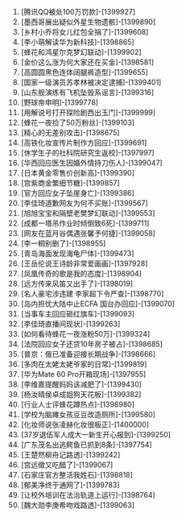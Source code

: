 
1. [腾讯QQ被处100万罚款]-[1399927]
1. [墨西哥展出疑似外星生物遗骸]-[1399890]
1. [乡村小乔将女儿红包全捐了]-[1399608]
1. [李小萌解读华为新科技]-[1398865]
1. [蜂花和鸿星尔克梦幻联动]-[1399902]
1. [金价这么涨为何大家还在买金]-[1398581]
1. [高圆圆黑色连体阔腿裤造型]-[1399655]
1. [国家一级演员苏孝林被决定逮捕]-[1399401]
1. [山东舰演练有飞机坠毁系谣言]-[1399316]
1. [野球帝申明]-[1399778]
1. [用解说号打开探险剧西出玉门]-[1399999]
1. [蜂花一夜捡了50万粉丝]-[1399103]
1. [精心的无差别攻击]-[1398675]
1. [高铁化妆宣传片制作方回应]-[1399691]
1. [休学生子的社科院研究生返校]-[1397997]
1. [华西回应医生因婚外情持刀伤人]-[1399047]
1. [日本黄金零售价创新高]-[1399390]
1. [宫紫商金繁细节糖]-[1399857]
1. [官方回应女子坠崖身亡]-[1399386]
1. [李佳琦道歉网友为何不买账]-[1399567]
1. [旭旭宝宝和隔壁老樊梦幻联动]-[1399553]
1. [成都一塔吊作业时倾倒致6死]-[1399711]
1. [网友在蓝月谷偶遇张馨予何捷]-[1399058]
1. [李一桐别删了]-[1398955]
1. [青岛海面发现海龟尸体]-[1399473]
1. [王岳伦说王诗龄非常爱画画]-[1397928]
1. [凤凰传奇的歌是我的态度]-[1398904]
1. [远方传来风笛又出手了]-[1398019]
1. [名人豪宅涉违建 李家超下令严查]-[1398770]
1. [岛内担忧大陆中止ECFA 国台办回应]-[1399070]
1. [当事车主回应砸红旗车]-[1399093]
1. [李佳琦直播间现状]-[1399263]
1. [如何看待蜂花一夜涨粉50万]-[1399324]
1. [法院回应女子还贷10年房子被占]-[1398685]
1. [普京：俄已准备迎接长期战争]-[1398666]
1. [多肉在太姥太姥爷家的日常]-[1399819]
1. [华为Mate 60 Pro开箱现场]-[1397955]
1. [李维嘉提醒妈妈该减肥了]-[1399430]
1. [杨汝晴侯卓成姐狗天花板]-[1399382]
1. [行业人士评蜂花蹲热点]-[1398980]
1. [学校为脑瘫女孩豆豆改造厕所]-[1399580]
1. [化妆师说张凌赫化妆很板正]-[1400000]
1. [37岁退伍军人成大一新生开心报到]-[1399250]
1. [广东茂名出逃鳄鱼已抓到8条]-[1397754]
1. [王楚然柳舟记路透]-[1399242]
1. [宫远徵又吃醋了]-[1399067]
1. [石家庄官方整活我姓石]-[1398818]
1. [郁美净终于通网了]-[1399783]
1. [让校外培训在法治轨道上运行]-[1398764]
1. [魏大勋李庚希吻戏路透]-[1399063]
